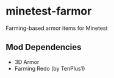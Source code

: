 # minetest-farmor
Farming-based armor items for Minetest

## Mod Dependencies

- 3D Armor
- Farming Redo (by TenPlus1)


